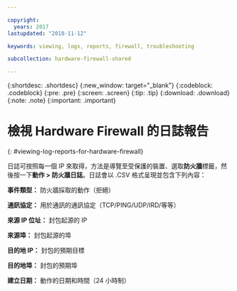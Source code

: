 ```yaml
---

copyright:
  years: 2017
lastupdated: "2018-11-12"

keywords: viewing, logs, reports, firewall, troubleshooting

subcollection: hardware-firewall-shared

---
```


{:shortdesc: .shortdesc}
{:new_window: target="_blank"}
{:codeblock: .codeblock}
{:pre: .pre}
{:screen: .screen}
{:tip: .tip}
{:download: .download}
{:note: .note}
{:important: .important}

# 檢視 Hardware Firewall 的日誌報告
{: #viewing-log-reports-for-hardware-firewall}

日誌可按照每一個 IP 來取得，方法是導覽至受保護的裝置、選取**防火牆**標籤，然後按一下**動作 > 防火牆日誌**。日誌會以 .CSV 格式呈現並包含下列內容：

**事件類型：** 防火牆採取的動作（拒絕）

**通訊協定：** 用於通訊的通訊協定（TCP/PING/UDP/IRD/等等）

**來源 IP 位址：** 封包起源的 IP

**來源埠：** 封包起源的埠

**目的地 IP：** 封包的預期目標

**目的地埠：** 封包的預期埠

**建立日期：** 動作的日期和時間（24 小時制）
